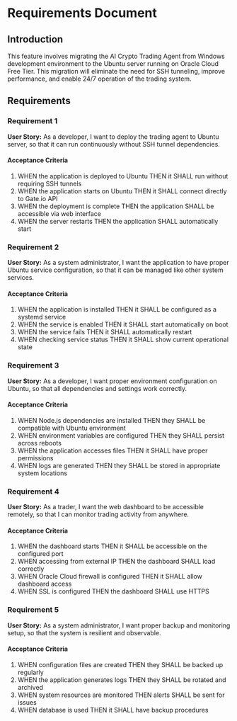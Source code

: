 # Requirements Document

## Introduction

This feature involves migrating the AI Crypto Trading Agent from Windows development environment to the Ubuntu server running on Oracle Cloud Free Tier. This migration will eliminate the need for SSH tunneling, improve performance, and enable 24/7 operation of the trading system.

## Requirements

### Requirement 1

**User Story:** As a developer, I want to deploy the trading agent to Ubuntu server, so that it can run continuously without SSH tunnel dependencies.

#### Acceptance Criteria

1. WHEN the application is deployed to Ubuntu THEN it SHALL run without requiring SSH tunnels
2. WHEN the application starts on Ubuntu THEN it SHALL connect directly to Gate.io API
3. WHEN the deployment is complete THEN the application SHALL be accessible via web interface
4. WHEN the server restarts THEN the application SHALL automatically start

### Requirement 2

**User Story:** As a system administrator, I want the application to have proper Ubuntu service configuration, so that it can be managed like other system services.

#### Acceptance Criteria

1. WHEN the application is installed THEN it SHALL be configured as a systemd service
2. WHEN the service is enabled THEN it SHALL start automatically on boot
3. WHEN the service fails THEN it SHALL automatically restart
4. WHEN checking service status THEN it SHALL show current operational state

### Requirement 3

**User Story:** As a developer, I want proper environment configuration on Ubuntu, so that all dependencies and settings work correctly.

#### Acceptance Criteria

1. WHEN Node.js dependencies are installed THEN they SHALL be compatible with Ubuntu environment
2. WHEN environment variables are configured THEN they SHALL persist across reboots
3. WHEN the application accesses files THEN it SHALL have proper permissions
4. WHEN logs are generated THEN they SHALL be stored in appropriate system locations

### Requirement 4

**User Story:** As a trader, I want the web dashboard to be accessible remotely, so that I can monitor trading activity from anywhere.

#### Acceptance Criteria

1. WHEN the dashboard starts THEN it SHALL be accessible on the configured port
2. WHEN accessing from external IP THEN the dashboard SHALL load correctly
3. WHEN Oracle Cloud firewall is configured THEN it SHALL allow dashboard access
4. WHEN SSL is configured THEN the dashboard SHALL use HTTPS

### Requirement 5

**User Story:** As a system administrator, I want proper backup and monitoring setup, so that the system is resilient and observable.

#### Acceptance Criteria

1. WHEN configuration files are created THEN they SHALL be backed up regularly
2. WHEN the application generates logs THEN they SHALL be rotated and archived
3. WHEN system resources are monitored THEN alerts SHALL be sent for issues
4. WHEN database is used THEN it SHALL have backup procedures